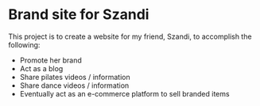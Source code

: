 # Brand site for Szandi

This project is to create a website for my friend, Szandi, to accomplish the following:
* Promote her brand
* Act as a blog
* Share pilates videos / information
* Share dance videos / information
* Eventually act as an e-commerce platform to sell branded items
